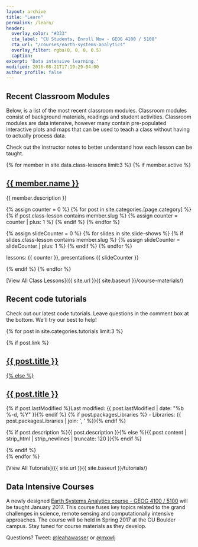 ```yaml
---
layout: archive
title: "Learn"
permalink: /learn/
header:
  overlay_color: "#333"
  cta_label: "CU Students, Enroll Now - GEOG 4100 / 5100"
  cta_url: "/courses/earth-systems-analytics"
  overlay_filter: rgba(0, 0, 0, 0.5)
  caption:
excerpt: 'Data intensive learning.'
modified: 2016-08-21T17:19:29-04:00
author_profile: false
---
```


## Recent Classroom Modules

Below, is a list of the most recent classroom modules. Classroom modules consist
of background materials, readings and student activities. Classroom modules are
data intensive, however many contain pre-populated interactive plots and maps
that can be used to teach a class without having to actually process data.

Check out the instructor notes to better understand how each lesson can be taught.

{% for member in site.data.class-lessons limit:3 %}
{% if member.active %}
<div class="list__item">
  <article class="archive__item" >
  <h2 class="archive__item-title">
  <a href="{{ site.url }}{{ site.baseurl }}{{ page.permalink }}{{ member.slug}}">{{ member.name }} </a></h2>
  <p class='archive__item-excerpt'>{{ member.description }}</p>
  {% assign counter = 0 %}
  {% for post in site.categories.[page.category] %}
      {% if post.class-lesson contains member.slug %}
        {% assign counter = counter | plus: 1 %}
      {% endif %}
  {% endfor %}

 {% assign slideCounter = 0 %}
  {% for slides in site.slide-shows %}
    {% if slides.class-lesson contains member.slug %}
      {% assign slideCounter = slideCounter | plus: 1 %}
    {% endif %}
  {% endfor %}
  <p class="page__meta">lessons: {{ counter }}, presentations {{ slideCounter }}</p>
  </article>
</div>
{% endif %}
{% endfor %}

[View All Class Lessons]({{ site.url }}{{ site.baseurl }}/course-materials/)

## Recent code tutorials

Check out our latest code tutorials. Leave questions in the comment box at
the bottom. We'll try our best to help!

  {% for post in site.categories.tutorials limit:3 %}
  <div class="list__item">
    <article class="archive__item" >
    {% if post.link %}
      <h2 class="archive__item-title"><a href="{{ site.url }}{{ site.baseurl }}{{ post.url }}" title="{{ post.title }}">{{ post.title }}</a> <a href="{{ post.link }}" target="_blank" title="{{ post.title }}"><i class="icon-link"></i></h2>
    {% else %}
      <h2 class="archive__item-title"><a href="{{ site.url }}{{ site.baseurl }}{{ post.url }}" title="{{ post.title }}">{{ post.title }}</a></h2>
      <span class="post-date">
      {% if post.lastModified %}Last modified: {{ post.lastModified | date: "%b %-d, %Y" }}{% endif %}
      {% if post.packagesLibraries %} - Libraries: {{ post.packagesLibraries | join: ', ' %}}{% endif %}
      </span>
      <p class='archive__item-excerpt'>{% if post.description %}{{ post.description }}{% else %}{{ post.content | strip_html | strip_newlines | truncate: 120 }}{% endif %}</p>
    {% endif %}
  </article>
  </div>
{% endfor %}

[View All Tutorials]({{ site.url }}{{ site.baseurl }}/tutorials/)

## Data Intensive Courses
A newly designed
[Earth Systems Analytics course - GEOG 4100 / 5100](/courses/earth-systems-analytics)
will be taught January 2017. This course fuses key topics related to the grand
challenges in science, remote sensing and computationally intensive approaches.
The course will be held in Spring 2017 at the CU Boulder campus. Stay tuned for
course materials as they develop.


Questions? Tweet: <a href="http://twitter.com/leahawasser" class="btn btn--twitter"><i class="fa fa-twitter"></i>@leahawasser</a> or <a href="http://twitter.com/mxwlj" class="btn btn--twitter"><i class="fa fa-twitter"></i>@mxwlj</a>
